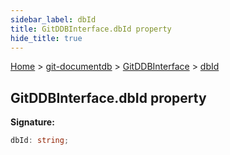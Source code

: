 ```yaml
---
sidebar_label: dbId
title: GitDDBInterface.dbId property
hide_title: true
---
```


[Home](./index.md) &gt; [git-documentdb](./git-documentdb.md) &gt; [GitDDBInterface](./git-documentdb.gitddbinterface.md) &gt; [dbId](./git-documentdb.gitddbinterface.dbid.md)

## GitDDBInterface.dbId property

<b>Signature:</b>

```typescript
dbId: string;
```
